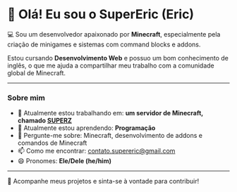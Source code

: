 # 👋 Olá! Eu sou o SuperEric (Eric)

💻 Sou um desenvolvedor apaixonado por **Minecraft**, especialmente pela criação de minigames e sistemas com command blocks e addons.

Estou cursando **Desenvolvimento Web** e possuo um bom conhecimento de inglês, o que me ajuda a compartilhar meu trabalho com a comunidade global de Minecraft.

---

### Sobre mim

- 🔭 Atualmente estou trabalhando em: **um servidor de Minecraft, chamado [SUPERZ](https://site.superz.pro)**
- 🌱 Atualmente estou aprendendo: **Programação**
- 💬 Pergunte-me sobre: Minecraft, desenvolvimento de addons e comandos de Minecraft
- 📫 Como me encontrar: [contato.supereric@gmail.com](mailto:contato.supereric@gmail.com)
- 😄 Pronomes: **Ele/Dele (he/him)**

---

👾 Acompanhe meus projetos e sinta-se à vontade para contribuir!
